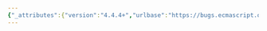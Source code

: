```yaml
---
{"_attributes":{"version":"4.4.4+","urlbase":"https://bugs.ecmascript.org/","maintainer":"dherman@mozilla.com"},"bug":{"bug_id":2833,"creation_ts":"2014-05-09 13:40:00 -0700","short_desc":"15.2.2.2: redundant group / incorrect production","delta_ts":"2014-06-01 12:08:09 -0700","product":"Draft for 6th Edition","component":"editorial issue","version":"Rev 24: April 27, 2014 Draft","rep_platform":"All","op_sys":"All","bug_status":"RESOLVED","resolution":"FIXED","priority":"Normal","bug_severity":"normal","everconfirmed":true,"reporter":{"uid":"jmdyck","name":"Michael Dyck"},"assigned_to":{"uid":"allen","name":"Allen Wirfs-Brock"},"long_desc":[{"commentid":8273,"comment_count":0,"who":{"uid":"jmdyck","name":"Michael Dyck"},"bug_when":"2014-05-09 13:40:52 -0700","thetext":"In 15.2.2.2 \"Static Semantics: ExportedBindings\",\ngroup 2 says:\n\n    ExportDeclaration :\n        export ExportClause FromClause ;\n        export ExportClause ;\n\n      1. Return the ExportedBindings of this ExportClause.\n\nand group 7 says:\n\n    ExportDeclaration :\n        export ExportClause FromClause_opt ;\n\n      1. Return the ExportedBindings of ExportClause.\n\nEffectively, these say the same thing. The latter should be deleted because:\n(a) its position in the section is odd, and\n(b) the FromClause_opt doesn't match the defining syntax."},{"commentid":8276,"comment_count":1,"who":{"uid":"allen","name":"Allen Wirfs-Brock"},"bug_when":"2014-05-09 15:04:19 -0700","thetext":"fixed in rev25 editor's draft"},{"commentid":8751,"comment_count":2,"who":{"uid":"jmdyck","name":"Michael Dyck"},"bug_when":"2014-06-01 12:08:09 -0700","thetext":"confirmed fixed."}]}}
---
```


